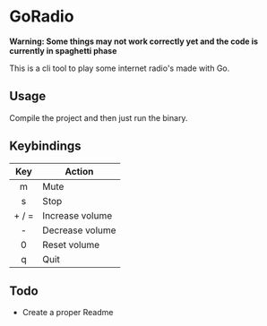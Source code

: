 # GoRadio
**Warning: Some things may not work correctly yet and the code is currently in spaghetti phase**

This is a cli tool to play some internet radio's made with Go.

## Usage
Compile the project and then just run the binary.

## Keybindings

| **Key**                | **Action**      |
|------------------------|-----------------|
| <center>m</center>     | Mute            |
| <center>s</center>     | Stop            |
| <center>+ / =</center> | Increase volume |
| <center>-</center>     | Decrease volume |
| <center>0</center>     | Reset volume    |
| <center>q</center>     | Quit            |


## Todo
* Create a proper Readme